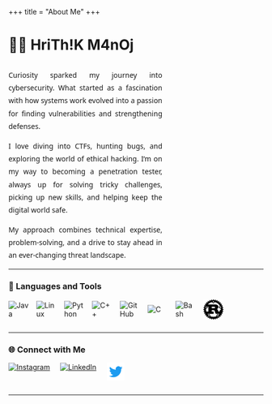+++
title = "About Me"
+++


<!-- Centered About Me Page Title with space below -->
<h1 style="text-align: center; margin-bottom: 40px;"></h1>

<h1 style="margin-bottom: 30px;">🏄‍♂️ HriTh!K M4nOj</h1>


<!-- About Me Section with Image on the Right -->
<div style="position: relative; max-width: 900px; font-family: 'Segoe UI', Tahoma, Geneva, Verdana, sans-serif; line-height: 1.8; padding-right: 200px;">

  <!-- Profile Image Top-Right -->
  <img src="/images/hrithik.jpg" 
     style="position: absolute; top: -225px; right: -180px; width: 280px; height: 280px; border-radius: 50%; object-fit: cover; object-position: 100% 30%;"
     alt="Profile Image">

  <!-- Intro Text -->
  <div style="text-align: justify;">
   Curiosity sparked my journey into cybersecurity. What started as a fascination with how systems work evolved into a passion for finding vulnerabilities and strengthening defenses.


I love diving into CTFs, hunting bugs, and exploring the world of ethical hacking. I’m on my way to becoming a penetration tester, always up for solving tricky challenges, picking up new skills, and helping keep the digital world safe.

My approach combines technical expertise, problem-solving, and a drive to stay ahead in an ever-changing threat landscape.
  </div>

</div>

---

### 🧰 Languages and Tools

<div style="display: flex; flex-wrap: wrap; gap: 15px; align-items: center; margin-top: 10px; margin-bottom: 25px;">
  <img src="https://cdn.jsdelivr.net/gh/devicons/devicon/icons/java/java-original.svg" alt="Java" width="40">
  <img src="https://cdn.jsdelivr.net/gh/devicons/devicon/icons/linux/linux-original.svg" alt="Linux" width="40">
  <img src="https://cdn.jsdelivr.net/gh/devicons/devicon/icons/python/python-plain.svg" alt="Python" width="40">
  <img src="https://cdn.jsdelivr.net/gh/devicons/devicon/icons/cplusplus/cplusplus-line.svg" alt="C++" width="40">
  <img src="https://cdn.jsdelivr.net/gh/devicons/devicon/icons/github/github-original.svg" alt="GitHub" width="40">
  <img src="https://cdn.jsdelivr.net/gh/devicons/devicon/icons/c/c-original.svg" alt="C" width="40">
  <img src="https://cdn.jsdelivr.net/gh/devicons/devicon/icons/bash/bash-original.svg" alt="Bash" width="40">
  <img src="https://raw.githubusercontent.com/devicons/devicon/v2.15.1/icons/rust/rust-plain.svg" alt="Rust" width="40">
</div>

---

### 🌐 Connect with Me

<div style="display: flex; gap: 20px; margin-top: 10px; margin-bottom: 25px;">
  <a href="https://www.instagram.com/hri7hik_m4n0j/" target="_blank">
    <img src="https://raw.githubusercontent.com/rahuldkjain/github-profile-readme-generator/master/src/images/icons/Social/instagram.svg" width="35" alt="Instagram">
  </a>
  <a href="https://www.linkedin.com/in/hrithik-manoj-850660204/" target="_blank">
    <img src="https://cdn.jsdelivr.net/gh/gauravghongde/social-icons/SVG/Color/LinkedIN.svg" width="35" alt="LinkedIn">
  </a>
  <a href="https://twitter.com/_nothrithik" target="_blank">
    <img src="https://raw.githubusercontent.com/edent/SuperTinyIcons/master/images/svg/twitter.svg" width="35" alt="Twitter">
  </a>
</div>

---

